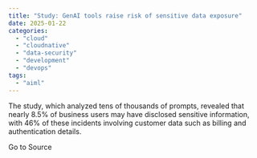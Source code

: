 ```yaml
---
title: "Study: GenAI tools raise risk of sensitive data exposure"
date: 2025-01-22
categories: 
  - "cloud"
  - "cloudnative"
  - "data-security"
  - "development"
  - "devops"
tags: 
  - "aiml"
---
```


The study, which analyzed tens of thousands of prompts, revealed that nearly 8.5% of business users may have disclosed sensitive information, with 46% of these incidents involving customer data such as billing and authentication details.

Go to Source
